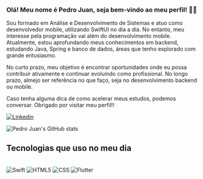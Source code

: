 ### Olá! Meu nome é Pedro Juan, seja bem-vindo ao meu perfil! 👋🏼

Sou formado em Análise e Desenvolvimento de Sistemas e atuo como desenvolvedor mobile, utilizando SwiftUI no dia a dia. No entanto, meu interesse pela programação vai além do desenvolvimento mobile. Atualmente, estou aprofundando meus conhecimentos em backend, estudando Java, Spring e banco de dados, áreas que tenho explorado com grande entusiasmo.

No curto prazo, meu objetivo é encontrar oportunidades onde eu possa contribuir ativamente e continuar evoluindo como profissional. No longo prazo, almejo ser referência no que faço, seja no desenvolvimento backend ou mobile.

Caso tenha alguma dica de como acelerar meus estudos, podemos conversar. Obrigado por visitar meu perfil!!

[![Linkedin](https://img.shields.io/badge/LinkedIn-0077B5?style=for-the-badge&logo=linkedin&logoColor=white)](https://www.linkedin.com/in/pedro-juan-ferreira-saraiva/)

![Pedro Juan's GitHub stats](https://github-readme-stats.vercel.app/api?username=PedroJuanOfc&show_icons=true&theme=dark)

## Tecnologias que uso no meu dia
<div style="display: inline_block"><br/>
  <img align="center" alt="Swift" src="https://img.shields.io/badge/Swift-FA7343?style=for-the-badge&logo=swift&logoColor=white" /> 
  <img align="center" alt="HTML5" src="https://img.shields.io/badge/HTML5-E34F26?style=for-the-badge&logo=html5&logoColor=white" /> 
  <img align="center" alt="CSS" src="https://img.shields.io/badge/CSS-239120?&style=for-the-badge&logo=css3&logoColor=white" /> 
  <img align="center" alt="Flutter" src="https://img.shields.io/badge/Flutter-02569B?style=for-the-badge&logo=flutter&logoColor=white" />
</div>
